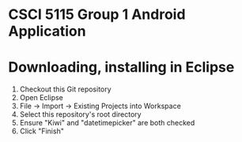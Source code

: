 CSCI 5115 Group 1 Android Application
=====================================

# Downloading, installing in Eclipse
1. Checkout this Git repository
1. Open Eclipse
1. File -> Import -> Existing Projects into Workspace
1. Select this repository's root directory
1. Ensure "Kiwi" and "datetimepicker" are both checked
1. Click "Finish"
